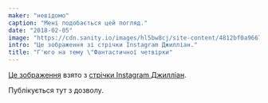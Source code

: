 ```yaml
---
maker: "невідомо"
caption: "Мені подобається цей погляд."
date: "2018-02-05"
image: "https://cdn.sanity.io/images/hl5bw8cj/site-content/4812bf0a9667224088fe258addf79f4e21ab9170-1080x1350.jpg"
intro: "Це зображення зі стрічки Instagram Джилліан."
title: "Г'юго на тему \"Фантастичної четвірки"
---
```



[Це зображення](https://www.instagram.com/p/Beyg_MMhMH0PsSBwQkKVqMT7pObcJ0Ffb7jAAw0/?taken-by=gilliancrafts) взято з [стрічки Instagram Джилліан](https://www.instagram.com/gilliancrafts/).

Публікується тут з дозволу.

